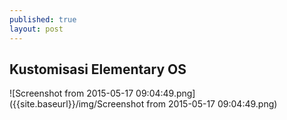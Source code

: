 ```yaml
---
published: true
layout: post
---
```


## Kustomisasi Elementary OS
![Screenshot from 2015-05-17 09:04:49.png]({{site.baseurl}}/img/Screenshot from 2015-05-17 09:04:49.png)

